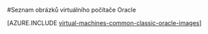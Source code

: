 <properties
  pageTitle="Seznam obrázků Oracle OM | Microsoft Azure"
  description="Otevřete seznam Oracle obrázky v galerii Azure a zjistěte, jak vytvořit virtuální počítač Oracle."
  services="virtual-machines-windows"
  documentationCenter=""
  authors="rickstercdn"
  manager="timlt"
  editor=""
  tags="azure-service-management, azure-resource-manager"/>

<tags
  ms.service="virtual-machines-windows"
  ms.devlang="na"
  ms.topic="article"
  ms.tgt_pltfrm="vm-windows"
  ms.workload="infrastructure-services"
  ms.date="09/06/2016"
  ms.author="rclaus" />

#<a name="list-of-oracle-virtual-machine-images"></a>Seznam obrázků virtuálního počítače Oracle

[AZURE.INCLUDE [virtual-machines-common-classic-oracle-images](../../includes/virtual-machines-common-classic-oracle-images.md)]
